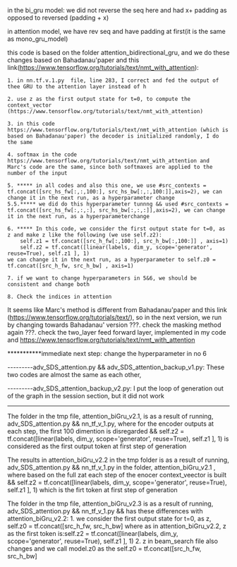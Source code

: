 in the bi_gru model: we did not reverse the seq here and had x+ padding as opposed to reversed (padding + x) 

in attention model, we have rev seq and have padding at first(it is the same as mono_gru_model)


this code is based on the folder attention_bidirectional_gru, and we do these changes based on Bahadanau'paper and this link(https://www.tensorflow.org/tutorials/text/nmt_with_attention):

	1. in nn.tf.v.1.py  file, line 283, I correct and fed the output of thee GRU to the attention layer instead of h

	2. use z as the first output state for t=0, to compute the context_vector (https://www.tensorflow.org/tutorials/text/nmt_with_attention)

	3. in this code https://www.tensorflow.org/tutorials/text/nmt_with_attention (which is based on Bahadanau'paper) the decoder is initialized randomly, I do the same

	4. softmax in the code https://www.tensorflow.org/tutorials/text/nmt_with_attention and Marc's code are the same, since both softmaxes are applied to the number of the input

	5. ***** in all codes and also this one, we use #src_contexts =  tf.concat([src_hs_fw[:,:,100:], src_hs_bw[:,:,100:]],axis=2), we can change it in the next run, as a hyperparameter change
	5.5.***** we did do this hyperparameter tunnng && used #src_contexts = tf.concat([src_hs_fw[:,:,:], src_hs_bw[:,:,:]],axis=2), we can change it in the next run, as a hyperparameterchange

	6. ***** In this code, we consider the first output state for t=0, as z and make z like the following (we use self.z2):
		self.z1 = tf.concat([src_h_fw[:,100:], src_h_bw[:,100:]] , axis=1) 
		self.z2 = tf.concat([linear(labels, dim_y, scope='generator', reuse=True), self.z1 ], 1)
	we can change it in the next run, as a hyperparameter to self.z0 = tf.concat([src_h_fw, src_h_bw] , axis=1)

	7. if we want to change hyperparameters in 5&6, we should be consistent and change both
	
	8. Check the indices in attention



It seems like Marc's method is different from Bahadanau'paper and this link  (https://www.tensorflow.org/tutorials/text/), so in the next version, we run by changing towards Bahadanau' version
???. check the masking method again
???. check the two_layer feed forward layer, implemented in my code and https://www.tensorflow.org/tutorials/text/nmt_with_attention


***********immediate next step: change the hyperparameter in no 6

---------adv_SDS_attention.py && adv_SDS_attention_backup_v1.py: These two codes are almost the same as each other, 

---------adv_SDS_attention_backup_v2.py: I put the loop of generation out of the graph in the session section, but it did not work

***************************************************

The folder in the tmp file, attention_biGru_v2.1, is as a result of running, adv_SDS_attention.py && nn_tf_v_1.py, where for the encoder outputs at each step, the first 100 dimention is disregarded &&  self.z2 = tf.concat([linear(labels, dim_y, scope='generator', reuse=True), self.z1 ], 1)  is considered as the first output token at first step of generation

The results in attention_biGru_v2.2 in the tmp folder is as a result of running, adv_SDS_attention.py && nn_tf_v_1.py in  the folder, attention_biGru_v2.1 , where based on the full zat each step of the enocer context_veector is built  &&  self.z2 = tf.concat([linear(labels, dim_y, scope='generator', reuse=True), self.z1 ], 1) which is the firt token at first step of generation


The folder in the tmp file,  attention_biGru_v2.3  is as a result of running, adv_SDS_attention.py && nn_tf_v_1.py && has these differences with attention_biGru_v2.2:
		1.   we consider the first output state for t=0, as z, 	self.z0 = tf.concat([src_h_fw, src_h_bw]
		where as in attention_biGru_v2.2, z as the first token is:self.z2 = tf.concat([linear(labels, dim_y, scope='generator', reuse=True), self.z1 ], 1)
		2. z in beam_search file also changes and we call model.z0 as the self.z0 = tf.concat([src_h_fw, src_h_bw]

		



	
